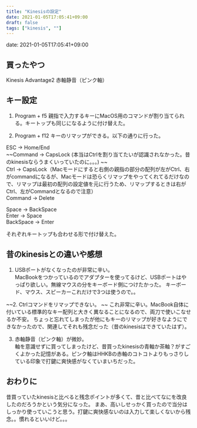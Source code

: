 ```yaml
---
title: "Kinesisの設定"
date: 2021-01-05T17:05:41+09:00
draft: false
tags: ["kinesis", ""]
---
```


date: 2021-01-05T17:05:41+09:00

## 買ったやつ
Kinesis Advantage2 赤軸静音（ピンク軸）

## キー設定
1. Program + f5 親指で入力するキーにMacOS用のコマンドが割り当てられる。キートップも同じになるように付け替えた。

2. Program + f12 キーのリマップができる。以下の通りに行った。

ESC → Home/End  
~~Command → CapsLock (本当はCtrlを割り当てたいが認識されなかった。昔のkinesisならうまくいっていたのに。。。) ~~   
Ctrl → CapsLock（Macモードにすると右側の親指の部分の配列が左がCtrl、右がcommandになるが、Macモードは恐らくリマップをやってくれてるだけなので、リマップは最初の配列の設定値を元に行うため、リマップするときは右がCtrl、左がCommandとなるので注意）  
Command → Delete

Space → BackSpace  
Enter → Space  
BackSpace → Enter  
  
それぞれキートップも合わせる形で付け替えた。

## 昔のkinesisとの違いや感想

1. USBポートがなくなったのが非常に辛い。  
MacBookをつかっているのでアダプターを使ってるけど、USBポートはやっぱり欲しい。無線マウスの分をキーボード側につけたかった。
キーボード、マウス、スピーカーこれだけで3つは使うので。。

~~2. Ctrlコマンドをリマップできない。  ~~
これ非常に辛い。MacBook自体に付いている標準的なキー配列と大きく異なることになるので、両刀で使いこなせるか不安。
ちょっと忘れてしまったが他にもキーのリマップが好きなようにできなかったので、関連してそれも残念だった（昔のkinesisはできていたはず）。

3. 赤軸静音（ピンク軸）が微妙。  
軸を意識せずに買ってしまったけど、昔買ったkinesisの青軸か茶軸？がすごくよかった記憶がある。ピンク軸はHHKBの赤軸のコトコトよりもっさりしている印象で打鍵に爽快感がなくていまいちだった。

## おわりに
昔買っていたkinesisと比べると残念ポイントが多くて、昔と比べてなにを改良したのだろうかという気分になった。
まあ、高いしせっかく買ったので当分はしっかり使っていこうと思う。打鍵に爽快感ないのは入力して楽しくないから残念。。慣れるといいけど。。。
